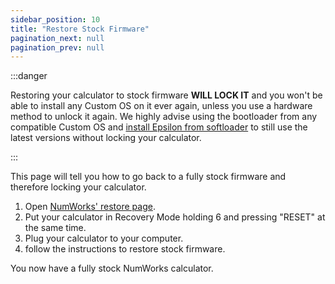 ```yaml
---
sidebar_position: 10
title: "Restore Stock Firmware"
pagination_next: null
pagination_prev: null
---
```


:::danger

Restoring your calculator to stock firmware **WILL LOCK IT** and you won't be able to install any Custom OS on it ever again, unless you use a hardware method to unlock it again. We highly advise using the bootloader from any compatible Custom OS and [install Epsilon from softloader](./cfw/install-epsilon-from-softloader) to still use the latest versions without locking your calculator.

:::


This page will tell you how to go back to a fully stock firmware and therefore locking your calculator.

1. Open [NumWorks' restore page](https://numworks.com/rescue).
2. Put your calculator in Recovery Mode holding 6 and pressing "RESET" at the same time.
3. Plug your calculator to your computer.
4. follow the instructions to restore stock firmware.

You now have a fully stock NumWorks calculator.
